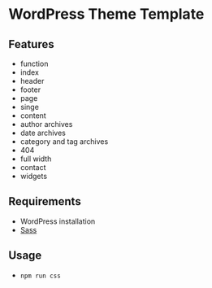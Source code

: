 # WordPress Theme Template

## Features

* function
* index
* header
* footer
* page
* singe
* content
* author archives
* date archives
* category and tag archives
* 404
* full width
* contact
* widgets

## Requirements
* WordPress installation
* [Sass](http://sass-lang.com/)

## Usage
* `npm run css`
